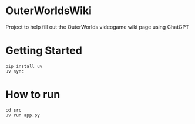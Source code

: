 # OuterWorldsWiki
Project to help fill out the OuterWorlds videogame wiki page using ChatGPT

# Getting Started

```
pip install uv
uv sync
```

# How to run
```
cd src
uv run app.py
```
